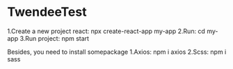 # TwendeeTest

1.Create a new project react: npx create-react-app my-app
2.Run: cd my-app
3.Run project: npm start

Besides, you need to install somepackage
1.Axios: npm i axios
2.Scss: npm i sass
